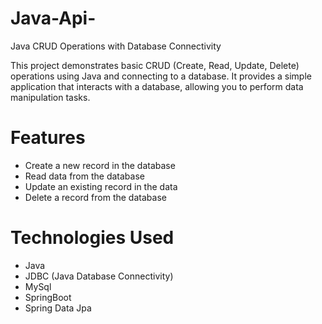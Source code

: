 # Java-Api-
Java CRUD Operations with Database Connectivity

This project demonstrates basic CRUD (Create, Read, Update, Delete) operations using Java and connecting to a database. It provides a simple application that interacts with a database, allowing you to perform data manipulation tasks.

# Features
- Create a new record in the database
- Read data from the database
- Update an existing record in the data
- Delete a record from the database

# Technologies Used
- Java
- JDBC (Java Database Connectivity)
- MySql
- SpringBoot
- Spring Data Jpa
